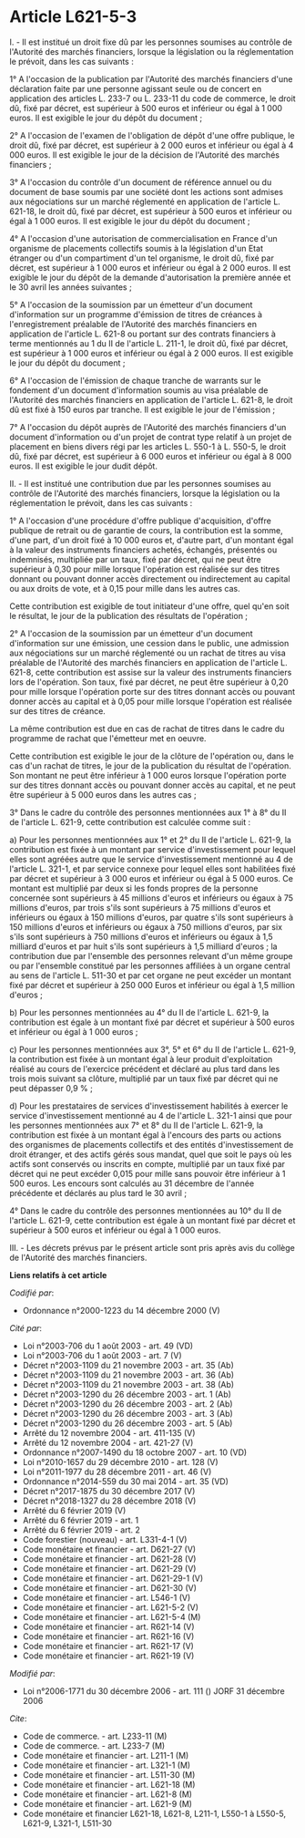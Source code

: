 # Article L621-5-3

I. - Il est institué un droit fixe dû par les personnes soumises au contrôle de l'Autorité des marchés financiers, lorsque la
législation ou la réglementation le prévoit, dans les cas suivants :

1° A l'occasion de la publication par l'Autorité des marchés financiers d'une déclaration faite par une personne agissant
seule ou de concert en application des articles L. 233-7 ou L. 233-11 du code de commerce, le droit dû, fixé par décret, est
supérieur à 500 euros et inférieur ou égal à 1 000 euros. Il est exigible le jour du dépôt du document ;

2° A l'occasion de l'examen de l'obligation de dépôt d'une offre publique, le droit dû, fixé par décret, est supérieur à 2
000 euros et inférieur ou égal à 4 000 euros. Il est exigible le jour de la décision de l'Autorité des marchés financiers ;

3° A l'occasion du contrôle d'un document de référence annuel ou du document de base soumis par une société dont les actions
sont admises aux négociations sur un marché réglementé en application de l'article L. 621-18, le droit dû, fixé par décret,
est supérieur à 500 euros et inférieur ou égal à 1 000 euros. Il est exigible le jour du dépôt du document ;

4° A l'occasion d'une autorisation de commercialisation en France d'un organisme de placements collectifs soumis à la
législation d'un Etat étranger ou d'un compartiment d'un tel organisme, le droit dû, fixé par décret, est supérieur à 1 000
euros et inférieur ou égal à 2 000 euros. Il est exigible le jour du dépôt de la demande d'autorisation la première année et
le 30 avril les années suivantes ;

5° A l'occasion de la soumission par un émetteur d'un document d'information sur un programme d'émission de titres de
créances à l'enregistrement préalable de l'Autorité des marchés financiers en application de l'article L. 621-8 ou portant
sur des contrats financiers à terme mentionnés au 1 du II de l'article L. 211-1, le droit dû, fixé par décret, est supérieur
à 1 000 euros et inférieur ou égal à 2 000 euros. Il est exigible le jour du dépôt du document ;

6° A l'occasion de l'émission de chaque tranche de warrants sur le fondement d'un document d'information soumis au visa
préalable de l'Autorité des marchés financiers en application de l'article L. 621-8, le droit dû est fixé à 150 euros par
tranche. Il est exigible le jour de l'émission ;

7° A l'occasion du dépôt auprès de l'Autorité des marchés financiers d'un document d'information ou d'un projet de contrat
type relatif à un projet de placement en biens divers régi par les articles L. 550-1 à L. 550-5, le droit dû, fixé par
décret, est supérieur à 6 000 euros et inférieur ou égal à 8 000 euros. Il est exigible le jour dudit dépôt.

II. - Il est institué une contribution due par les personnes soumises au contrôle de l'Autorité des marchés financiers,
lorsque la législation ou la réglementation le prévoit, dans les cas suivants :

1° A l'occasion d'une procédure d'offre publique d'acquisition, d'offre publique de retrait ou de garantie de cours, la
contribution est la somme, d'une part, d'un droit fixé à 10 000 euros et, d'autre part, d'un montant égal à la valeur des
instruments financiers achetés, échangés, présentés ou indemnisés, multipliée par un taux, fixé par décret, qui ne peut être
supérieur à 0,30 pour mille lorsque l'opération est réalisée sur des titres donnant ou pouvant donner accès directement ou
indirectement au capital ou aux droits de vote, et à 0,15 pour mille dans les autres cas.

Cette contribution est exigible de tout initiateur d'une offre, quel qu'en soit le résultat, le jour de la publication des
résultats de l'opération ;

2° A l'occasion de la soumission par un émetteur d'un document d'information sur une émission, une cession dans le public,
une admission aux négociations sur un marché réglementé ou un rachat de titres au visa préalable de l'Autorité des marchés
financiers en application de l'article L. 621-8, cette contribution est assise sur la valeur des instruments financiers lors
de l'opération. Son taux, fixé par décret, ne peut être supérieur à 0,20 pour mille lorsque l'opération porte sur des titres
donnant accès ou pouvant donner accès au capital et à 0,05 pour mille lorsque l'opération est réalisée sur des titres de
créance.

La même contribution est due en cas de rachat de titres dans le cadre du programme de rachat que l'émetteur met en oeuvre.

Cette contribution est exigible le jour de la clôture de l'opération ou, dans le cas d'un rachat de titres, le jour de la
publication du résultat de l'opération. Son montant ne peut être inférieur à 1 000 euros lorsque l'opération porte sur des
titres donnant accès ou pouvant donner accès au capital, et ne peut être supérieur à 5 000 euros dans les autres cas ;

3° Dans le cadre du contrôle des personnes mentionnées aux 1° à 8° du II de l'article L. 621-9, cette contribution est
calculée comme suit :

a) Pour les personnes mentionnées aux 1° et 2° du II de l'article L. 621-9, la contribution est fixée à un montant par
service d'investissement pour lequel elles sont agréées autre que le service d'investissement mentionné au 4 de l'article L.
321-1, et par service connexe pour lequel elles sont habilitées fixé par décret et supérieur à 3 000 euros et inférieur ou
égal à 5 000 euros. Ce montant est multiplié par deux si les fonds propres de la personne concernée sont supérieurs à 45
millions d'euros et inférieurs ou égaux à 75 millions d'euros, par trois s'ils sont supérieurs à 75 millions d'euros et
inférieurs ou égaux à 150 millions d'euros, par quatre s'ils sont supérieurs à 150 millions d'euros et inférieurs ou égaux à
750 millions d'euros, par six s'ils sont supérieurs à 750 millions d'euros et inférieurs ou égaux à 1,5 milliard d'euros et
par huit s'ils sont supérieurs à 1,5 milliard d'euros ; la contribution due par l'ensemble des personnes relevant d'un même
groupe ou par l'ensemble constitué par les personnes affiliées à un organe central au sens de l'article L. 511-30 et par cet
organe ne peut excéder un montant fixé par décret et supérieur à 250 000 Euros et inférieur ou égal à 1,5 million d'euros ;

b) Pour les personnes mentionnées au 4° du II de l'article L. 621-9, la contribution est égale à un montant fixé par décret
et supérieur à 500 euros et inférieur ou égal à 1 000 euros ;

c) Pour les personnes mentionnées aux 3°, 5° et 6° du II de l'article L. 621-9, la contribution est fixée à un montant égal à
leur produit d'exploitation réalisé au cours de l'exercice précédent et déclaré au plus tard dans les trois mois suivant sa
clôture, multiplié par un taux fixé par décret qui ne peut dépasser 0,9 % ;

d) Pour les prestataires de services d'investissement habilités à exercer le service d'investissement mentionné au 4 de
l'article L. 321-1 ainsi que pour les personnes mentionnées aux 7° et 8° du II de l'article L. 621-9, la contribution est
fixée à un montant égal à l'encours des parts ou actions des organismes de placements collectifs et des entités
d'investissement de droit étranger, et des actifs gérés sous mandat, quel que soit le pays où les actifs sont conservés ou
inscrits en compte, multiplié par un taux fixé par décret qui ne peut excéder 0,015 pour mille sans pouvoir être inférieur à
1 500 euros. Les encours sont calculés au 31 décembre de l'année précédente et déclarés au plus tard le 30 avril ;

4° Dans le cadre du contrôle des personnes mentionnées au 10° du II de l'article L. 621-9, cette contribution est égale à un
montant fixé par décret et supérieur à 500 euros et inférieur ou égal à 1 000 euros.

III. - Les décrets prévus par le présent article sont pris après avis du collège de l'Autorité des marchés financiers.

**Liens relatifs à cet article**

_Codifié par_:

  - Ordonnance n°2000-1223 du 14 décembre 2000 (V)

_Cité par_:

  - Loi n°2003-706 du 1 août 2003 - art. 49 (VD)
  - Loi n°2003-706 du 1 août 2003 - art. 7 (V)
  - Décret n°2003-1109 du 21 novembre 2003 - art. 35 (Ab)
  - Décret n°2003-1109 du 21 novembre 2003 - art. 36 (Ab)
  - Décret n°2003-1109 du 21 novembre 2003 - art. 38 (Ab)
  - Décret n°2003-1290 du 26 décembre 2003 - art. 1 (Ab)
  - Décret n°2003-1290 du 26 décembre 2003 - art. 2 (Ab)
  - Décret n°2003-1290 du 26 décembre 2003 - art. 3 (Ab)
  - Décret n°2003-1290 du 26 décembre 2003 - art. 5 (Ab)
  - Arrêté du 12 novembre 2004 - art. 411-135 (V)
  - Arrêté du 12 novembre 2004 - art. 421-27 (V)
  - Ordonnance n°2007-1490 du 18 octobre 2007 - art. 10 (VD)
  - Loi n°2010-1657 du 29 décembre 2010 - art. 128 (V)
  - Loi n°2011-1977 du 28 décembre 2011 - art. 46 (V)
  - Ordonnance n°2014-559 du 30 mai 2014 - art. 35 (VD)
  - Décret n°2017-1875 du 30 décembre 2017 (V)
  - Décret n°2018-1327 du 28 décembre 2018 (V)
  - Arrêté du 6 février 2019 (V)
  - Arrêté du 6 février 2019 - art. 1
  - Arrêté du 6 février 2019 - art. 2
  - Code forestier (nouveau) - art. L331-4-1 (V)
  - Code monétaire et financier - art. D621-27 (V)
  - Code monétaire et financier - art. D621-28 (V)
  - Code monétaire et financier - art. D621-29 (V)
  - Code monétaire et financier - art. D621-29-1 (V)
  - Code monétaire et financier - art. D621-30 (V)
  - Code monétaire et financier - art. L546-1 (V)
  - Code monétaire et financier - art. L621-5-2 (V)
  - Code monétaire et financier - art. L621-5-4 (M)
  - Code monétaire et financier - art. R621-14 (V)
  - Code monétaire et financier - art. R621-16 (V)
  - Code monétaire et financier - art. R621-17 (V)
  - Code monétaire et financier - art. R621-19 (V)

_Modifié par_:

  - Loi n°2006-1771 du 30 décembre 2006 - art. 111 () JORF 31 décembre 2006

_Cite_:

  - Code de commerce. - art. L233-11 (M)
  - Code de commerce. - art. L233-7 (M)
  - Code monétaire et financier - art. L211-1 (M)
  - Code monétaire et financier - art. L321-1 (M)
  - Code monétaire et financier - art. L511-30 (M)
  - Code monétaire et financier - art. L621-18 (M)
  - Code monétaire et financier - art. L621-8 (M)
  - Code monétaire et financier - art. L621-9 (M)
  - Code monétaire et financier L621-18, L621-8, L211-1, L550-1 à L550-5, L621-9, L321-1, L511-30
